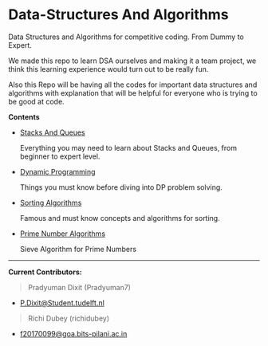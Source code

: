 
# Data-Structures And Algorithms
Data Structures and Algorithms for competitive coding. From Dummy to Expert.


We made this repo to learn DSA ourselves and making it a team project, we think this learning experience would turn out to be really fun.

Also this Repo will be having all the codes for important data structures and algorithms with explanation that will be helpful for everyone who is trying to be good at code.

**Contents**

- [Stacks And Queues](https://github.com/Pradyuman7/AwesomeDataStructuresAndAlgorithms/tree/master/StacksAndQueues)

   Everything you may need to learn about Stacks and Queues, from beginner to expert level.
   
- [Dynamic Programming](https://github.com/Pradyuman7/AwesomeDataStructuresAndAlgorithms/tree/master/Dynamic%20Programming)

   Things you must know before diving into DP problem solving.
   
- [Sorting Algorithms](https://github.com/Pradyuman7/AwesomeDataStructuresAndAlgorithms/tree/master/Sorting%20Algorithms)

   Famous and must know concepts and algorithms for sorting.
   
- [Prime Number Algorithms](https://github.com/Pradyuman7/AwesomeDataStructuresAndAlgorithms/tree/master/Primes)   
   
   Sieve Algorithm for Prime Numbers
   
***

**Current Contributors:**
   > Pradyuman Dixit (Pradyuman7)
   - P.Dixit@Student.tudelft.nl

   > Richi Dubey (richidubey)
   - f20170099@goa.bits-pilani.ac.in


